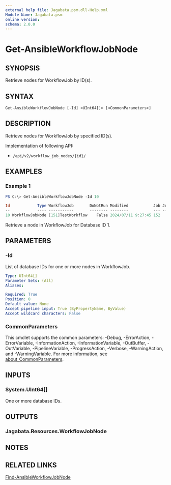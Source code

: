 ```yaml
---
external help file: Jagabata.psm.dll-Help.xml
Module Name: Jagabata.psm
online version:
schema: 2.0.0
---
```


# Get-AnsibleWorkflowJobNode

## SYNOPSIS
Retrieve nodes for WorkflowJob by ID(s).

## SYNTAX

```
Get-AnsibleWorkflowJobNode [-Id] <UInt64[]> [<CommonParameters>]
```

## DESCRIPTION
Retrieve nodes for WorkflowJob by specified ID(s).

Implementation of following API:  
- `/api/v2/workflow_job_nodes/{id}/`

## EXAMPLES

### Example 1
```powershell
PS C:\> Get-AnsibleWorkflowJobNode -Id 10

Id            Type WorkflowJob       DoNotRun Modified           Job JobType JobName  JobStatus JobElapsed SuccessNodes FailureNodes AlwaysNodes
--            ---- -----------       -------- --------           --- ------- -------  --------- ---------- ------------ ------------ -----------
10 WorkflowJobNode [151]TestWorkflow    False 2024/07/11 9:27:45 152     Job Test_1  Successful      2.033 {}           {}           {11}
```

Retrieve a node in WorkflowJob for Database ID 1.

## PARAMETERS

### -Id
List of database IDs for one or more nodes in WorkflowJob.

```yaml
Type: UInt64[]
Parameter Sets: (All)
Aliases:

Required: True
Position: 0
Default value: None
Accept pipeline input: True (ByPropertyName, ByValue)
Accept wildcard characters: False
```

### CommonParameters
This cmdlet supports the common parameters: -Debug, -ErrorAction, -ErrorVariable, -InformationAction, -InformationVariable, -OutBuffer, -OutVariable, -PipelineVariable, -ProgressAction, -Verbose, -WarningAction, and -WarningVariable. For more information, see [about_CommonParameters](http://go.microsoft.com/fwlink/?LinkID=113216).

## INPUTS

### System.UInt64[]
One or more database IDs.

## OUTPUTS

### Jagabata.Resources.WorkflowJobNode
## NOTES

## RELATED LINKS

[Find-AnsibleWorkflowJobNode](Find-AnsibleWorkflowJobNode.md)
